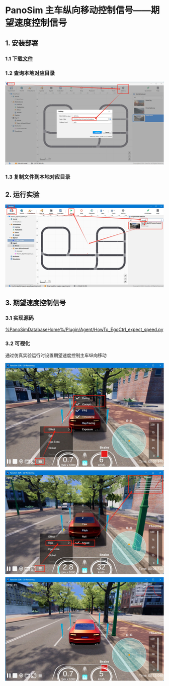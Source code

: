 # PanoSim 主车纵向移动控制信号——期望速度控制信号

## 1. 安装部署

### 1.1 下载[文件](./PanoSimDatabase)

### 1.2 查询本地对应目录
![image](../../Bus/ego/docs/images/folder.jpg)

### 1.3 复制文件到本地对应目录

## 2. 运行实验
![image](docs/images/open.jpg)

## 3. 期望速度控制信号

### 3.1 实现源码
[%PanoSimDatabaseHome%/Plugin/Agent/HowTo_EgoCtrl_expect_speed.py](PanoSimDatabase/Plugin/Agent/HowTo_EgoCtrl_expect_speed.py)

### 3.2 可视化
通过仿真实验运行时设置期望速度控制主车纵向移动

![image](docs/images/visualization.jpg)